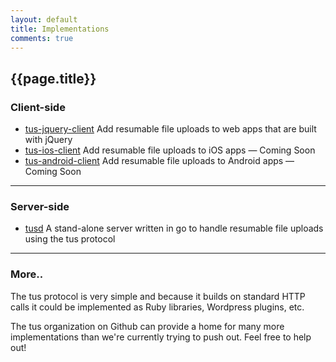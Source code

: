 ```yaml
---
layout: default
title: Implementations
comments: true
---
```


## {{page.title}}

### Client-side

- [tus-jquery-client](https://github.com/tus/tus-jquery-client)
Add resumable file uploads to web apps that are built with jQuery
- [tus-ios-client](https://github.com/tus/tus-ios-client)
Add resumable file uploads to iOS apps <span class="muted">&mdash; Coming Soon</span>
- [tus-android-client](https://github.com/tus/tus-android-client)
Add resumable file uploads to Android apps <span class="muted">&mdash; Coming Soon</span>

<hr />

### Server-side

- [tusd](https://github.com/tus/tusd)
A stand-alone server written in go to handle resumable file uploads
using the tus protocol


<hr />

### More..

The tus protocol is very simple and because it builds on standard HTTP calls it
could be implemented as Ruby libraries, Wordpress plugins, etc.

The tus organization on Github can provide a home for many more implementations
than we're currently trying to push out. Feel free to help out!
